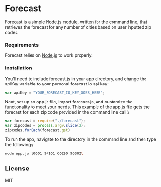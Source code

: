 # Forecast

Forecast is a simple Node.js module, written for the command line, that retrieves the forecast for any number of cities based on user inputted zip codes.

### Requirements

Forecast relies on [Node.js]  to work properly.

### Installation

You'll need to include forecast.js in your app directory, and change the apiKey variable to your personal forecast.io api key:

```js
var apiKey = "YOUR_FORECAST_IO_KEY_GOES_HERE";
```

Next, set up an app.js file, import forecast.js, and customize the functionality to meet your needs. This example of the app.js file gets the forecast for each zip code provided in the command line call:\
```js
var forecast = require("./forecast");
var zipcodes = process.argv.slice(2);
zipcodes.forEach(forecast.get)
```

To run the app, navigate to the directory in the command line and then type the following:\
```sh
node app.js 10001 94101 60290 96802\
```


License
----

MIT

[Node.js]:http://nodejs.org
